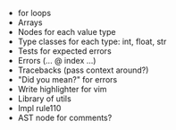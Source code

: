 - for loops
- Arrays
- Nodes for each value type
- Type classes for each type: int, float, str
- Tests for expected errors
- Errors (... @ index ...)
- Tracebacks (pass context around?)
- "Did you mean?" for errors
- Write highlighter for vim
- Library of utils
- Impl rule110
- AST node for comments?
